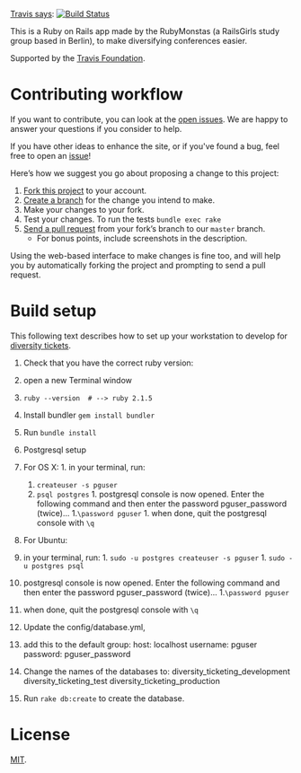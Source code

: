[Travis says](https://travis-ci.org/rubymonsters/diversity_ticketing): [![Build Status](https://travis-ci.org/rubymonsters/diversity_ticketing.svg?branch=master)](https://travis-ci.org/rubymonsters/diversity_ticketing)

This is a Ruby on Rails app made by the RubyMonstas (a RailsGirls study group based in Berlin), to make diversifying conferences easier.

Supported by the [Travis Foundation](http://foundation.travis-ci.org/).


# Contributing workflow
If you want to contribute, you can look at the [open issues](https://github.com/rubymonsters/diversity_ticketing/issues). We are happy to answer your questions if you consider to help.

If you have other ideas to enhance the site, or if you've found a bug, feel free to open an [issue](https://github.com/rubymonsters/diversity_ticketing/issues)!

Here’s how we suggest you go about proposing a change to this project:

1. [Fork this project][fork] to your account.
2. [Create a branch][branch] for the change you intend to make.
3. Make your changes to your fork.
4. Test your changes. To run the tests `bundle exec rake`
5. [Send a pull request][pr] from your fork’s branch to our `master` branch.
    - For bonus points, include screenshots in the description.

Using the web-based interface to make changes is fine too, and will help you
by automatically forking the project and prompting to send a pull request.

[fork]: https://help.github.com/articles/fork-a-repo/
[branch]: https://help.github.com/articles/creating-and-deleting-branches-within-your-repository
[pr]: https://help.github.com/articles/using-pull-requests/


# Build setup
This following text describes how to set up your workstation to develop for [diversity tickets](https://diversitytickets.org).

1. Check that you have the correct ruby version:
  1. open a new Terminal window
  1. `ruby --version  # --> ruby 2.1.5`

1. Install bundler `gem install bundler`

1. Run `bundle install`

1. Postgresql setup

  1. For OS X:
    1. in your terminal, run:
      1. `createuser -s pguser`
      1. `psql postgres`
    1. postgresql console is now opened. Enter the following command and then enter the password pguser_password (twice)...
      1.`\password pguser`
    1. when done, quit the postgresql console with `\q`

1. For Ubuntu:
  1. in your terminal, run:
    1. `sudo -u postgres createuser -s pguser`
    1. `sudo -u postgres psql`
  1. postgresql console is now opened. Enter the following command and then enter the password pguser_password (twice)...
      1.`\password pguser`
  1. when done, quit the postgresql console with `\q`

1. Update the config/database.yml,  
  1. add this to the default group:
    host: localhost
    username: pguser
    password: pguser_password
  1. Change the names of the databases to:
    diversity_ticketing_development
    diversity_ticketing_test
    diversity_ticketing_production

1. Run `rake db:create` to create the database.


# License
[MIT](https://github.com/rubymonsters/diversity_ticketing/blob/master/LICENSE.md).
